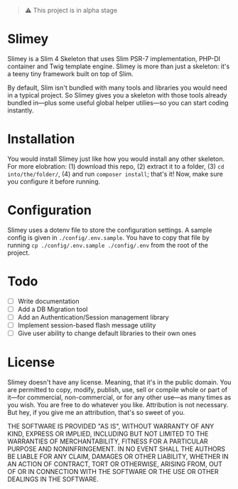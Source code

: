 > :warning: This project is in alpha stage

# Slimey
Slimey is a Slim 4 Skeleton that uses Slim PSR-7 implementation, PHP-DI container and Twig template engine. Slimey is more than just a skeleton: it's a teeny tiny framework built on top of Slim.

By default, Slim isn't bundled with many tools and libraries you would need in a typical project. So Slimey gives you a skeleton with those tools already bundled in―plus some useful global helper utilies―so you can start coding instantly.

# Installation
You would install Slimey just like how you would install any other skeleton. For more elobration: (1) download this repo, (2) extract it to a folder, (3) `cd into/the/folder/`, (4) and run `composer install`; that's it! Now, make sure you configure it before running.

# Configuration
Slimey uses a dotenv file to store the configuration settings. A sample config is given in `./config/.env.sample`. You have to copy that file by running `cp ./config/.env.sample ./config/.env` from the root of the project. 

# Todo
- [ ] Write documentation
- [ ] Add a DB Migration tool
- [ ] Add an Authentication/Session management library
- [ ] Implement session-based flash message utility
- [ ] Give user ability to change default libraries to their own ones

# License
Slimey doesn't have any license. Meaning, that it's in the public domain. You are permitted to copy, modify, publish, use, sell or compile whole or part of it—for commercial, non-commercial, or for any other use―as many times as you wish. You are free to do whatever you like. Attribution is not necessary. But hey, if you give me an attribution, that's so sweet of you.

THE SOFTWARE IS PROVIDED "AS IS", WITHOUT WARRANTY OF ANY KIND, EXPRESS OR IMPLIED, INCLUDING BUT NOT LIMITED TO THE WARRANTIES OF MERCHANTABILITY, FITNESS FOR A PARTICULAR PURPOSE AND NONINFRINGEMENT. IN NO EVENT SHALL THE AUTHORS BE LIABLE FOR ANY CLAIM, DAMAGES OR OTHER LIABILITY, WHETHER IN AN ACTION OF CONTRACT, TORT OR OTHERWISE, ARISING FROM, OUT OF OR IN CONNECTION WITH THE SOFTWARE OR THE USE OR OTHER DEALINGS IN THE SOFTWARE.
